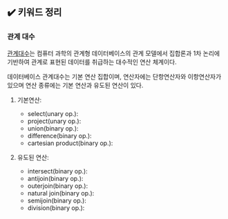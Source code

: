 ## ✔️ 키워드 정리

### 관계 대수

[관계대수](https://ko.wikipedia.org/wiki/%EA%B4%80%EA%B3%84%EB%8C%80%EC%88%98)는 컴퓨터 과학의 관계형 데이터베이스의 관계 모델에서 집합론과 1차 논리에 기반하여 관계로 표현된 데이터를 취급하는 대수적인 연산 체계이다.

데이터베이스 관계대수는 기본 연산 집합이며, 연산자에는 단항연산자와 이항연산자가 있으며 연산 종류에는 기본 연산과 유도된 연산이 있다.

1. 기본연산:
    - select(unary op.):
    - project(unary op.):
    - union(binary op.):
    - difference(binary op.):
    - cartesian product(binary op.):

2. 유도된 연산:
    - intersect(binary op.):
    - antijoin(binary op.):
    - outerjoin(binary op.):
    - natural join(binary op.):
    - semijoin(binary op.):
    - division(binary op.):